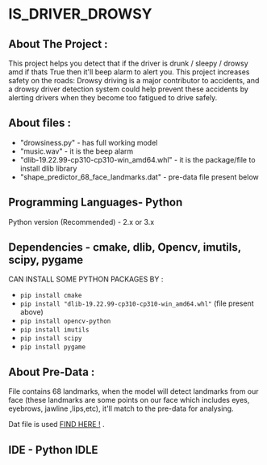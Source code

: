 # IS_DRIVER_DROWSY

## About The Project :

This project helps you detect that if the driver is drunk / sleepy / drowsy amd if thats True then it'll beep alarm to alert you.
This project increases safety on the roads: Drowsy driving is a major contributor to accidents, and a drowsy driver detection system could help prevent these accidents by alerting drivers when they become too fatigued to drive safely.

## About files :

- "drowsiness.py" - has full working model
- "music.wav" - it is the beep alarm
- "dlib-19.22.99-cp310-cp310-win_amd64.whl" - it is the package/file to install dlib library
- "shape_predictor_68_face_landmarks.dat" - pre-data file present below

## Programming Languages- Python

Python version (Recommended) - 2.x or 3.x

## Dependencies - cmake, dlib, Opencv, imutils, scipy, pygame

CAN INSTALL SOME PYTHON PACKAGES BY :

- `pip install cmake`
- `pip install "dlib-19.22.99-cp310-cp310-win_amd64.whl"` (file present above)
- `pip install opencv-python`
- `pip install imutils`
- `pip install scipy`
- `pip install pygame`

## About Pre-Data : 
File contains 68 landmarks, when the model will detect landmarks from our face (these landmarks are some points on our face which includes eyes, eyebrows, jawline ,lips,etc), it'll match to the pre-data for analysing.

Dat file is used [FIND HERE !](https://drive.google.com/file/d/1vGljjJ2l4tjhiOHpqyS_R-_ihUKRLvE4/view?usp=sharing) .

## IDE - Python IDLE 
